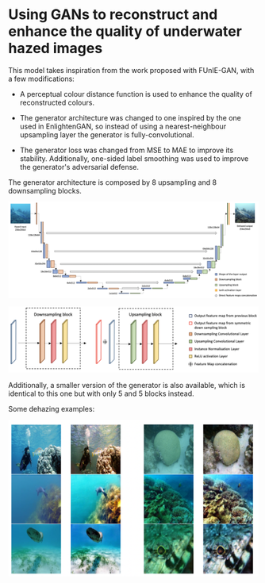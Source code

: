# Using GANs to reconstruct and enhance the quality of underwater hazed images

This model takes inspiration from the work proposed with FUnIE-GAN, with a few modifications:

- A perceptual colour distance function is used to enhance the quality of reconstructed colours.

- The generator architecture was changed to one inspired by the one used in EnlightenGAN, so instead of using a nearest-neighbour upsampling layer the generator is fully-convolutional.

- The generator loss was changed from MSE to MAE to improve its stability. Additionally, one-sided label smoothing was used to improve the generator's adversarial defense.

The generator architecture is composed by 8 upsampling and 8 downsampling blocks. 

![alt text](https://github.com/artu1999/underwater_dehazing/blob/main/images/3.5.2_UNet_CGAN.png?raw=true)

![alt text](https://github.com/artu1999/underwater_dehazing/blob/main/images/3.5.2_UNet_blocks.png?raw=true)

Additionally, a smaller version of the generator is also available, which is identical to this one but with only 5 and 5 blocks instead.


Some dehazing examples:

![alt text](https://github.com/artu1999/underwater_dehazing/blob/main/images/dehazed_examples.png?raw=true)



